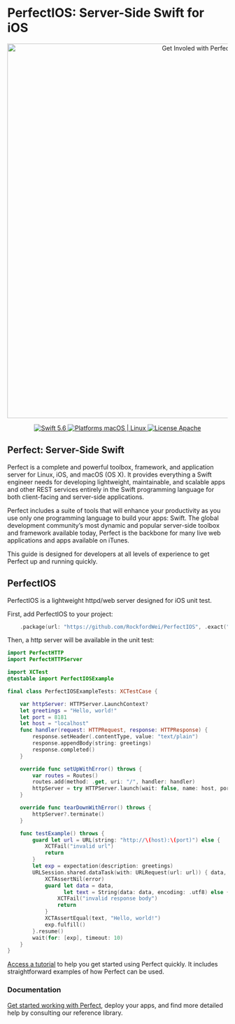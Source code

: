# PerfectIOS: Server-Side Swift for iOS
<p align="center">
    <a href="http://perfect.org/get-involved.html" target="_blank">
        <img src="http://perfect.org/assets/github/perfect_github_2_0_0.jpg" alt="Get Involed with Perfect!" width="854" />
    </a>
</p>

<p align="center">
    <a href="https://developer.apple.com/swift/" target="_blank">
        <img src="https://img.shields.io/badge/Swift-5.6-orange.svg?style=flat" alt="Swift 5.6">
    </a>
    <a href="https://developer.apple.com/swift/" target="_blank">
        <img src="https://img.shields.io/badge/Platforms-OS%20X%20%7C%20Linux%20-lightgray.svg?style=flat" alt="Platforms macOS | Linux">
    </a>
    <a href="http://perfect.org/licensing.html" target="_blank">
        <img src="https://img.shields.io/badge/License-Apache-lightgrey.svg?style=flat" alt="License Apache">
    </a>
</p>

## Perfect: Server-Side Swift

Perfect is a complete and powerful toolbox, framework, and application server for Linux, iOS, and macOS (OS X). It provides everything a Swift engineer needs for developing lightweight, maintainable, and scalable apps and other REST services entirely in the Swift programming language for both client-facing and server-side applications.

Perfect includes a suite of tools that will enhance your productivity as you use only one programming language to build your apps: Swift. The global development community’s most dynamic and popular server-side toolbox and framework available today, Perfect is the backbone for many live web applications and apps available on iTunes.

This guide is designed for developers at all levels of experience to get Perfect up and running quickly.

## PerfectIOS

PerfectIOS is a lightweight httpd/web server designed for iOS unit test.

First, add PerfectIOS to your project:

```swift
    .package(url: "https://github.com/RockfordWei/PerfectIOS", .exact("5.4.0"))
```

Then, a http server will be available in the unit test:

```swift
import PerfectHTTP
import PerfectHTTPServer

import XCTest
@testable import PerfectIOSExample

final class PerfectIOSExampleTests: XCTestCase {

    var httpServer: HTTPServer.LaunchContext?
    let greetings = "Hello, world!"
    let port = 8181
    let host = "localhost"
    func handler(request: HTTPRequest, response: HTTPResponse) {
        response.setHeader(.contentType, value: "text/plain")
        response.appendBody(string: greetings)
        response.completed()
    }

    override func setUpWithError() throws {
        var routes = Routes()
        routes.add(method: .get, uri: "/", handler: handler)
        httpServer = try HTTPServer.launch(wait: false, name: host, port: port, routes: routes)
    }

    override func tearDownWithError() throws {
        httpServer?.terminate()
    }

    func testExample() throws {
        guard let url = URL(string: "http://\(host):\(port)") else {
            XCTFail("invalid url")
            return
        }
        let exp = expectation(description: greetings)
        URLSession.shared.dataTask(with: URLRequest(url: url)) { data, _, error in
            XCTAssertNil(error)
            guard let data = data,
                  let text = String(data: data, encoding: .utf8) else {
                XCTFail("invalid response body")
                return
            }
            XCTAssertEqual(text, "Hello, world!")
            exp.fulfill()
        }.resume()
        wait(for: [exp], timeout: 10)
    }
}

```

[Access a tutorial](https://github.com/PerfectlySoft/PerfectDocs/blob/master/guide/gettingStarted.md) to help you get started using Perfect quickly. It includes straightforward examples of how Perfect can be used.

### Documentation
[Get started working with Perfect](https://github.com/PerfectlySoft/PerfectDocs), deploy your apps, and find more detailed help by consulting our reference library.
